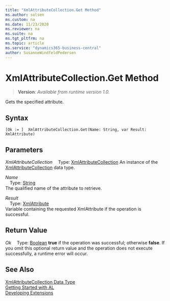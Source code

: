 ```yaml
---
title: "XmlAttributeCollection.Get Method"
ms.author: solsen
ms.custom: na
ms.date: 11/23/2020
ms.reviewer: na
ms.suite: na
ms.tgt_pltfrm: na
ms.topic: article
ms.service: "dynamics365-business-central"
author: SusanneWindfeldPedersen
---
```

[//]: # (START>DO_NOT_EDIT)
[//]: # (IMPORTANT:Do not edit any of the content between here and the END>DO_NOT_EDIT.)
[//]: # (Any modifications should be made in the .xml files in the ModernDev repo.)
# XmlAttributeCollection.Get Method
> **Version**: _Available from runtime version 1.0._

Gets the specified attribute.


## Syntax
```
[Ok := ]  XmlAttributeCollection.Get(Name: String, var Result: XmlAttribute)
```
## Parameters
*XmlAttributeCollection*
&emsp;Type: [XmlAttributeCollection](xmlattributecollection-data-type.md)
An instance of the [XmlAttributeCollection](xmlattributecollection-data-type.md) data type.

*Name*  
&emsp;Type: [String](../string/string-data-type.md)  
The qualified name of the attribute to retrieve.
        
*Result*  
&emsp;Type: [XmlAttribute](../xmlattribute/xmlattribute-data-type.md)  
Variable containing the requested XmlAttribute if the operation is successful.  


## Return Value
*Ok*
&emsp;Type: [Boolean](../boolean/boolean-data-type.md)
**true** if the operation was successful; otherwise **false**.   If you omit this optional return value and the operation does not execute successfully, a runtime error will occur.  


[//]: # (IMPORTANT: END>DO_NOT_EDIT)
## See Also
[XmlAttributeCollection Data Type](xmlattributecollection-data-type.md)  
[Getting Started with AL](../../devenv-get-started.md)  
[Developing Extensions](../../devenv-dev-overview.md)